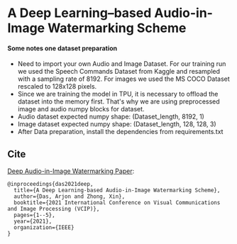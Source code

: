 # A Deep Learning–based Audio-in-Image Watermarking Scheme

#### Some notes one dataset preparation
* Need to import your own Audio and Image Dataset. For our training run we used the Speech Commands Dataset from Kaggle and resampled with a sampling rate of 8192. For images we used the MS COCO Dataset rescaled to 128x128 pixels.
* Since we are training the model in TPU, it is necessary to offload the dataset into the memory first. That's why we are using preprocessed image and audio numpy blocks for dataset.
* Audio dataset expected numpy shape: (Dataset_length, 8192, 1)
* Image dataset expected numpy shape: (Dataset_length, 128, 128, 3)
* After Data preparation, install the dependencies from requirements.txt

## Cite
[Deep Audio-in-Image Watermarking Paper](https://arxiv.org/abs/2110.02436):
```
@inproceedings{das2021deep,
  title={A Deep Learning-based Audio-in-Image Watermarking Scheme},
  author={Das, Arjon and Zhong, Xin},
  booktitle={2021 International Conference on Visual Communications and Image Processing (VCIP)},
  pages={1--5},
  year={2021},
  organization={IEEE}
}
```